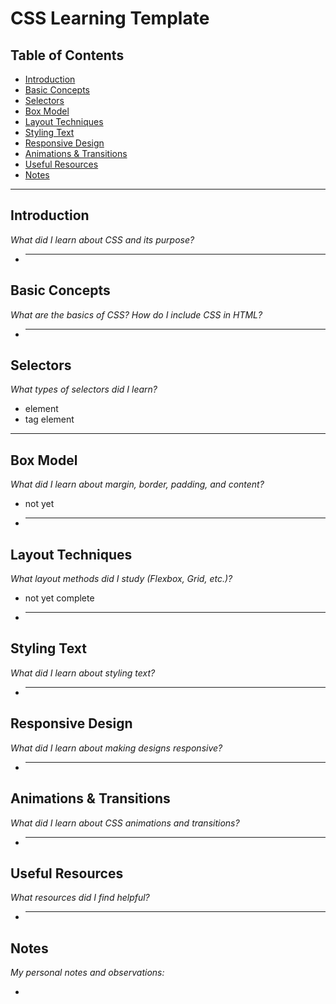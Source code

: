 # CSS Learning Template

## Table of Contents

- [Introduction](#introduction)
- [Basic Concepts](#basic-concepts)
- [Selectors](#selectors)
- [Box Model](#box-model)
- [Layout Techniques](#layout-techniques)
- [Styling Text](#styling-text)
- [Responsive Design](#responsive-design)
- [Animations & Transitions](#animations--transitions)
- [Useful Resources](#useful-resources)
- [Notes](#notes)

---

## Introduction

_What did I learn about CSS and its purpose?_

- ***

## Basic Concepts

_What are the basics of CSS? How do I include CSS in HTML?_

- ***

## Selectors

_What types of selectors did I learn?_

- element
- tag element

---

## Box Model

_What did I learn about margin, border, padding, and content?_

- not yet

- ***

## Layout Techniques

_What layout methods did I study (Flexbox, Grid, etc.)?_

- not yet complete

- ***

## Styling Text

_What did I learn about styling text?_

- ***

## Responsive Design

_What did I learn about making designs responsive?_

- ***

## Animations & Transitions

_What did I learn about CSS animations and transitions?_

- ***

## Useful Resources

_What resources did I find helpful?_

- ***

## Notes

_My personal notes and observations:_

-
